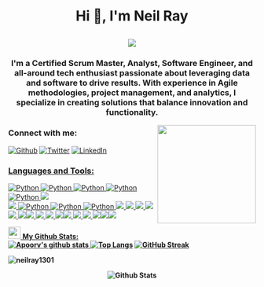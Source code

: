 <h1 align="center">Hi 👋, I'm Neil Ray</h1>
<h2 align="center"><img src="https://readme-typing-svg.demolab.com/?lines=Welcome+to+my+profile&center=true&width=440&height=45&color=f75c7e&vCenter=true&pause=1000&size=22"/></h2>
</p>


<h3 align="center">I'm a Certified Scrum Master, Analyst, Software Engineer, and all-around tech enthusiast passionate about leveraging data and software to drive results. With experience in Agile methodologies, project management, and analytics, I specialize in creating solutions that balance innovation and functionality.</h3>
<img align='right' src='https://user-images.githubusercontent.com/5713670/87202985-820dcb80-c2b6-11ea-9f56-7ec461c497c3.gif' width='200'>


<!---<p align="left"> <a href="https://github.com/ryo-ma/github-profile-trophy"><img src="https://github-profile-trophy.vercel.app/?username=neilray1301" alt="neilray1301" /></a> </p> -->

<h3 align="left">Connect with me:</h3>
<p align="left">
<a href="https://github.com/neilray1301" target="_blank"><img alt="Github" src="https://img.shields.io/badge/GitHub-%2312100E.svg?&style=for-the-badge&logo=Github&logoColor=white" /></a> <a href="https://twitter.com/_NeilRay" target="_blank"><img alt="Twitter" src="https://img.shields.io/badge/twitter-%231DA1F2.svg?&style=for-the-badge&logo=twitter&logoColor=white" /></a> <a href="https://www.linkedin.com/in/neil-ray" target="_blank"><img alt="LinkedIn" src="https://img.shields.io/badge/linkedin-%230077B5.svg?&style=for-the-badge&logo=linkedin&logoColor=white" />
</p>

<h3 align="left">Languages and Tools:</h3>
<p align="left"> <img alt="Python" src="https://img.shields.io/badge/Python-3776AB?style=for-the-badge&logo=python&logoColor=white" />
 <img alt="Python" src="https://img.shields.io/badge/HTML5-E34F26?style=for-the-badge&logo=html5&logoColor=white" />
   <img alt="Python" src="https://img.shields.io/badge/CSS3-1572B6?style=for-the-badge&logo=css3&logoColor=white" />
   <img alt="Python" src="https://img.shields.io/badge/JavaScript-F7DF1E?style=for-the-badge&logo=javascript&logoColor=black" />
   <img alt="Python" src="https://img.shields.io/badge/C%23-239120?style=for-the-badge&logo=c-sharp&logoColor=white" />
  <img src="https://img.shields.io/badge/MySQL-4479A1?logo=mysql&logoColor=fff&style=flat-square"></br>
  <img src="https://img.shields.io/badge/.NET-512BD4?logo=dotnet&logoColor=fff&style=flat-square">
   <img alt="Python" src="https://img.shields.io/badge/Tableau-E97627?logo=tableau&logoColor=fff&style=flat-square" />
   <img alt="Python" src="https://img.shields.io/badge/Scrum%20Alliance-009FDA?logo=scrumalliance&logoColor=fff&style=flat-square" />
   <img alt="Python" src="https://img.shields.io/badge/Amazon%20Web%20Services-232F3E?logo=amazonwebservices&logoColor=fff&style=flat-square" />
    <img src="https://img.shields.io/badge/Jupyter-F37626?logo=jupyter&logoColor=fff&style=flat-square">
    <img src="https://img.shields.io/badge/NumPy-013243?logo=numpy&logoColor=fff&style=flat-square">
    <img src="https://img.shields.io/badge/SciPy-8CAAE6?logo=scipy&logoColor=fff&style=flat-square">
    <img src="https://img.shields.io/badge/pandas-150458?logo=pandas&logoColor=fff&style=flat-square">
    <img src="https://img.shields.io/badge/R-276DC3?logo=r&logoColor=fff&style=flat-square">
    <img src="https://img.shields.io/badge/Apache%20Hadoop-6CF?logo=apachehadoop&logoColor=fff&style=flat-square"><img src="https://img.shields.io/badge/Apache%20Kafka-231F20?logo=apachekafka&logoColor=fff&style=flat-square">
<img src="https://img.shields.io/badge/Jenkins-D24939?logo=jenkins&logoColor=fff&style=flat-square">
<img src="https://img.shields.io/badge/Git-F05032?logo=git&logoColor=fff&style=flat-square">
<img src="https://img.shields.io/badge/GitHub-181717?logo=github&logoColor=fff&style=flat-square"><img src="https://img.shields.io/badge/GitLab-FC6D26?logo=gitlab&logoColor=fff&style=flat-square">
<img src="https://img.shields.io/badge/Kubernetes-326CE5?logo=kubernetes&logoColor=fff&style=flat-square">
<img src="https://img.shields.io/badge/React-61DAFB?logo=react&logoColor=000&style=flat-square">
<img src="https://img.shields.io/badge/Angular-0F0F11?logo=angular&logoColor=fff&style=flat-square"><img src="https://img.shields.io/badge/Docker-2496ED?logo=docker&logoColor=fff&style=flat-square"><img src="https://img.shields.io/badge/Databricks-FF3621?logo=databricks&logoColor=fff&style=flat-square">


<br>

<img src='https://media1.giphy.com/media/du3J3cXyzhj75IOgvA/giphy.gif?cid=ecf05e47x2g034i9pzwtzzsd3xgg2w9nr94t4tflbbgo3008&rid=giphy.gif' width='25' /> <b>My Github Stats:<br>
![Apoorv's github stats](https://github-readme-stats.vercel.app/api?username=neilray1301&show_icons=true&title_color=ffc857&icon_color=8ac926&text_color=daf7dc&bg_color=151515&hide=issues&count_private=true&include_all_commits=true)
[![Top Langs](https://github-readme-stats.vercel.app/api/top-langs/?username=apoorvtyagi&layout=compact&text_color=daf7dc&bg_color=151515&hide=css,html,php)](https://github.com/anuraghazra/github-readme-stats)
[![GitHub Streak](https://github-readme-streak-stats.herokuapp.com/?user=ApoorvTyagi&theme=dark)](https://git.io/streak-stats)
<p align="left"> <img src="https://komarev.com/ghpvc/?username=neilray1301&label=Profile%20views&color=0e75b6&style=flat" alt="neilray1301" /> </p>

<p align="center">
        <img src="https://raw.githubusercontent.com/mayhemantt/mayhemantt/Update/svg/Bottom.svg" alt="Github Stats" />
</p>
